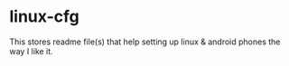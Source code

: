# linux-cfg
This stores readme file(s) that help setting up linux & android phones the way I like it.
